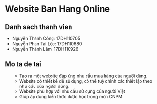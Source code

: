 # Website Ban Hang Online
## Danh sach thanh vien
* Nguyễn Thành Công: 17DH110705
* Nguyễn Phan Tài Lộc: 17DH110680
* Nguyễn Thành Lâm: 17DH110926
## Mo ta de tai
<ul>
    <ul>
        <li> Tạo ra một website đáp ứng nhu cầu mua hàng của người dùng. </li>
        <li> Website có thiết kế dễ sử dụng, có thể tuỳ chỉnh các thiết lập theo nhu cầu của người dùng. </li>   
        <li> Website phù hợp với nhu cầu sử dụng của người Việt </li>
        <li> Giúp áp dụng kiến thức được học trong môn CNPM </li>
    </ul>
</ul>
